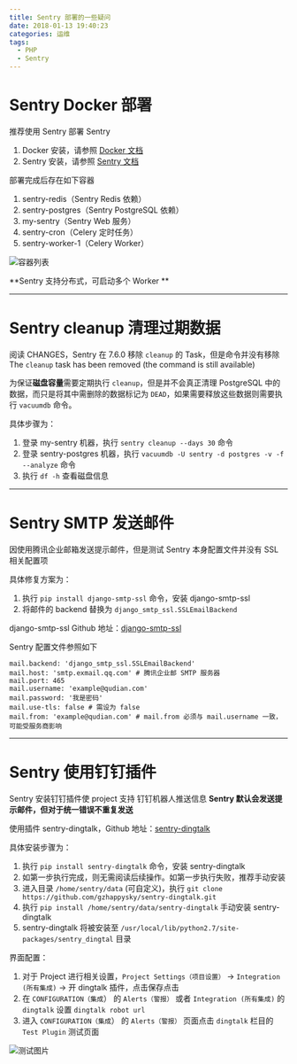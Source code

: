 ```yaml
---
title: Sentry 部署的一些疑问
date: 2018-01-13 19:40:23
categories: 运维
tags:
  - PHP
  - Sentry
---
```


# Sentry Docker 部署

推荐使用 Sentry 部署 Sentry

1. Docker 安装，请参照 [Docker 文档](https://hub.docker.com/_/sentry/)
2. Sentry 安装，请参照 [Sentry 文档](https://hub.docker.com/_/sentry/)

部署完成后存在如下容器
1. sentry-redis（Sentry Redis 依赖）
2. sentry-postgres（Sentry PostgreSQL 依赖）
3. my-sentry（Sentry Web 服务）
4. sentry-cron（Celery 定时任务）
5. sentry-worker-1（Celery Worker）

![容器列表](http://oz8myse7t.bkt.clouddn.com/github/2018/01/sentry_main.png)

**Sentry 支持分布式，可启动多个 Worker **

-----------------

# Sentry cleanup 清理过期数据

阅读 CHANGES，Sentry 在 7.6.0 移除 `cleanup` 的 Task，但是命令并没有移除
The `cleanup` task has been removed (the command is still available)

为保证**磁盘容量**需要定期执行 `cleanup`，但是并不会真正清理 PostgreSQL 中的数据，而只是将其中需删除的数据标记为 `DEAD`，如果需要释放这些数据则需要执行 `vacuumdb` 命令。

具体步骤为：
1. 登录 my-sentry 机器，执行 `sentry cleanup --days 30` 命令
2. 登录 sentry-postgres 机器，执行 `vacuumdb -U sentry -d postgres -v -f --analyze` 命令
3. 执行 `df -h` 查看磁盘信息

-----------------

# Sentry SMTP 发送邮件

因使用腾讯企业邮箱发送提示邮件，但是测试 Sentry 本身配置文件并没有 SSL 相关配置项

具体修复方案为：
1. 执行 `pip install django-smtp-ssl` 命令，安装 django-smtp-ssl
2. 将邮件的 backend 替换为 `django_smtp_ssl.SSLEmailBackend`

django-smtp-ssl Github 地址：[django-smtp-ssl](https://github.com/bancek/django-smtp-ssl)

Sentry 配置文件参照如下

```
mail.backend: 'django_smtp_ssl.SSLEmailBackend'
mail.host: 'smtp.exmail.qq.com' # 腾讯企业邮 SMTP 服务器
mail.port: 465
mail.username: 'example@qudian.com'
mail.password: '我是密码'
mail.use-tls: false # 需设为 false 
mail.from: 'example@qudian.com' # mail.from 必须与 mail.username 一致，可能受服务商影响
```
-----------------

# Sentry 使用钉钉插件

Sentry 安装钉钉插件使 project 支持 钉钉机器人推送信息
**Sentry 默认会发送提示邮件，但对于统一错误不重复发送**

使用插件 sentry-dingtalk，Github 地址：[sentry-dingtalk](https://github.com/gzhappysky/sentry-dingtalk)

具体安装步骤为：
1. 执行 `pip install sentry-dingtalk` 命令，安装 sentry-dingtalk
2. 如第一步执行完成，则无需阅读后续操作。如第一步执行失败，推荐手动安装
3. 进入目录 `/home/sentry/data` (可自定义)，执行 `git clone https://github.com/gzhappysky/sentry-dingtalk.git`
4. 执行 `pip install /home/sentry/data/sentry-dingtalk` 手动安装 sentry-dingtalk
5. sentry-dingtalk 将被安装至 `/usr/local/lib/python2.7/site-packages/sentry_dingtal` 目录

界面配置：
1. 对于 Project 进行相关设置，`Project Settings（项目设置）` -> `Integration (所有集成)` -> 开 dingtalk 插件，点击保存点击
2. 在 `CONFIGURATION（集成`） 的 `Alerts（警报）` 或者 `Integration (所有集成)` 的 `dingtalk` 设置 `dingtalk robot url`
3. 进入 `CONFIGURATION（集成`） 的 `Alerts（警报）` 页面点击 `dingtalk` 栏目的 `Test Plugin` 测试页面

![测试图片](http://oz8myse7t.bkt.clouddn.com/github/2018/01/sentry_dingtalk.png)






